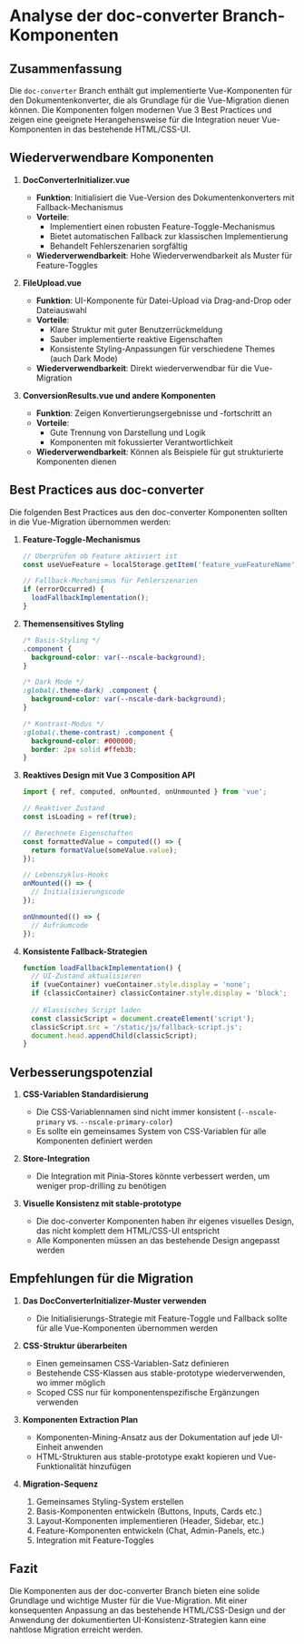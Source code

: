 # Analyse der doc-converter Branch-Komponenten

## Zusammenfassung

Die `doc-converter` Branch enthält gut implementierte Vue-Komponenten für den Dokumentenkonverter, die als Grundlage für die Vue-Migration dienen können. Die Komponenten folgen modernen Vue 3 Best Practices und zeigen eine geeignete Herangehensweise für die Integration neuer Vue-Komponenten in das bestehende HTML/CSS-UI.

## Wiederverwendbare Komponenten

1. **DocConverterInitializer.vue**
   - **Funktion**: Initialisiert die Vue-Version des Dokumentenkonverters mit Fallback-Mechanismus
   - **Vorteile**: 
     - Implementiert einen robusten Feature-Toggle-Mechanismus
     - Bietet automatischen Fallback zur klassischen Implementierung
     - Behandelt Fehlerszenarien sorgfältig
   - **Wiederverwendbarkeit**: Hohe Wiederverwendbarkeit als Muster für Feature-Toggles

2. **FileUpload.vue**
   - **Funktion**: UI-Komponente für Datei-Upload via Drag-and-Drop oder Dateiauswahl
   - **Vorteile**:
     - Klare Struktur mit guter Benutzerrückmeldung
     - Sauber implementierte reaktive Eigenschaften
     - Konsistente Styling-Anpassungen für verschiedene Themes (auch Dark Mode)
   - **Wiederverwendbarkeit**: Direkt wiederverwendbar für die Vue-Migration

3. **ConversionResults.vue und andere Komponenten**
   - **Funktion**: Zeigen Konvertierungsergebnisse und -fortschritt an
   - **Vorteile**:
     - Gute Trennung von Darstellung und Logik
     - Komponenten mit fokussierter Verantwortlichkeit
   - **Wiederverwendbarkeit**: Können als Beispiele für gut strukturierte Komponenten dienen

## Best Practices aus doc-converter

Die folgenden Best Practices aus den doc-converter Komponenten sollten in die Vue-Migration übernommen werden:

1. **Feature-Toggle-Mechanismus**
   ```javascript
   // Überprüfen ob Feature aktiviert ist
   const useVueFeature = localStorage.getItem('feature_vueFeatureName') !== 'false';
   
   // Fallback-Mechanismus für Fehlerszenarien
   if (errorOccurred) {
     loadFallbackImplementation();
   }
   ```

2. **Themensensitives Styling**
   ```css
   /* Basis-Styling */
   .component {
     background-color: var(--nscale-background);
   }
   
   /* Dark Mode */
   :global(.theme-dark) .component {
     background-color: var(--nscale-dark-background);
   }
   
   /* Kontrast-Modus */
   :global(.theme-contrast) .component {
     background-color: #000000;
     border: 2px solid #ffeb3b;
   }
   ```

3. **Reaktives Design mit Vue 3 Composition API**
   ```javascript
   import { ref, computed, onMounted, onUnmounted } from 'vue';
   
   // Reaktiver Zustand
   const isLoading = ref(true);
   
   // Berechnete Eigenschaften
   const formattedValue = computed(() => {
     return formatValue(someValue.value);
   });
   
   // Lebenszyklus-Hooks
   onMounted(() => {
     // Initialisierungscode
   });
   
   onUnmounted(() => {
     // Aufräumcode
   });
   ```

4. **Konsistente Fallback-Strategien**
   ```javascript
   function loadFallbackImplementation() {
     // UI-Zustand aktualisieren
     if (vueContainer) vueContainer.style.display = 'none';
     if (classicContainer) classicContainer.style.display = 'block';
     
     // Klassisches Script laden
     const classicScript = document.createElement('script');
     classicScript.src = '/static/js/fallback-script.js';
     document.head.appendChild(classicScript);
   }
   ```

## Verbesserungspotenzial

1. **CSS-Variablen Standardisierung**
   - Die CSS-Variablennamen sind nicht immer konsistent (`--nscale-primary` vs. `--nscale-primary-color`)
   - Es sollte ein gemeinsames System von CSS-Variablen für alle Komponenten definiert werden

2. **Store-Integration**
   - Die Integration mit Pinia-Stores könnte verbessert werden, um weniger prop-drilling zu benötigen

3. **Visuelle Konsistenz mit stable-prototype**
   - Die doc-converter Komponenten haben ihr eigenes visuelles Design, das nicht komplett dem HTML/CSS-UI entspricht
   - Alle Komponenten müssen an das bestehende Design angepasst werden

## Empfehlungen für die Migration

1. **Das DocConverterInitializer-Muster verwenden**
   - Die Initialisierungs-Strategie mit Feature-Toggle und Fallback sollte für alle Vue-Komponenten übernommen werden

2. **CSS-Struktur überarbeiten**
   - Einen gemeinsamen CSS-Variablen-Satz definieren
   - Bestehende CSS-Klassen aus stable-prototype wiederverwenden, wo immer möglich
   - Scoped CSS nur für komponentenspezifische Ergänzungen verwenden

3. **Komponenten Extraction Plan**
   - Komponenten-Mining-Ansatz aus der Dokumentation auf jede UI-Einheit anwenden
   - HTML-Strukturen aus stable-prototype exakt kopieren und Vue-Funktionalität hinzufügen

4. **Migration-Sequenz**
   1. Gemeinsames Styling-System erstellen
   2. Basis-Komponenten entwickeln (Buttons, Inputs, Cards etc.)
   3. Layout-Komponenten implementieren (Header, Sidebar, etc.)
   4. Feature-Komponenten entwickeln (Chat, Admin-Panels, etc.)
   5. Integration mit Feature-Toggles

## Fazit

Die Komponenten aus der doc-converter Branch bieten eine solide Grundlage und wichtige Muster für die Vue-Migration. Mit einer konsequenten Anpassung an das bestehende HTML/CSS-Design und der Anwendung der dokumentierten UI-Konsistenz-Strategien kann eine nahtlose Migration erreicht werden.